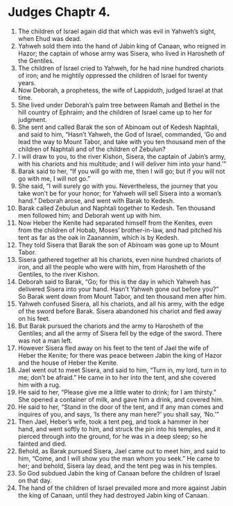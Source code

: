 ﻿
# Judges Chaptr 4.
1. The children of Israel again did that which was evil in Yahweh’s sight, when Ehud was dead. 
2. Yahweh sold them into the hand of Jabin king of Canaan, who reigned in Hazor; the captain of whose army was Sisera, who lived in Harosheth of the Gentiles. 
3. The children of Israel cried to Yahweh, for he had nine hundred chariots of iron; and he mightily oppressed the children of Israel for twenty years. 
4. Now Deborah, a prophetess, the wife of Lappidoth, judged Israel at that time. 
5. She lived under Deborah’s palm tree between Ramah and Bethel in the hill country of Ephraim; and the children of Israel came up to her for judgment. 
6. She sent and called Barak the son of Abinoam out of Kedesh Naphtali, and said to him, “Hasn’t Yahweh, the God of Israel, commanded, ‘Go and lead the way to Mount Tabor, and take with you ten thousand men of the children of Naphtali and of the children of Zebulun? 
7. I will draw to you, to the river Kishon, Sisera, the captain of Jabin’s army, with his chariots and his multitude; and I will deliver him into your hand.’” 
8. Barak said to her, “If you will go with me, then I will go; but if you will not go with me, I will not go.” 
9. She said, “I will surely go with you. Nevertheless, the journey that you take won’t be for your honor; for Yahweh will sell Sisera into a woman’s hand.” Deborah arose, and went with Barak to Kedesh. 
10. Barak called Zebulun and Naphtali together to Kedesh. Ten thousand men followed him; and Deborah went up with him. 
11. Now Heber the Kenite had separated himself from the Kenites, even from the children of Hobab, Moses’ brother-in-law, and had pitched his tent as far as the oak in Zaanannim, which is by Kedesh. 
12. They told Sisera that Barak the son of Abinoam was gone up to Mount Tabor. 
13. Sisera gathered together all his chariots, even nine hundred chariots of iron, and all the people who were with him, from Harosheth of the Gentiles, to the river Kishon. 
14. Deborah said to Barak, “Go; for this is the day in which Yahweh has delivered Sisera into your hand. Hasn’t Yahweh gone out before you?” So Barak went down from Mount Tabor, and ten thousand men after him. 
15. Yahweh confused Sisera, all his chariots, and all his army, with the edge of the sword before Barak. Sisera abandoned his chariot and fled away on his feet. 
16. But Barak pursued the chariots and the army to Harosheth of the Gentiles; and all the army of Sisera fell by the edge of the sword. There was not a man left. 
17. However Sisera fled away on his feet to the tent of Jael the wife of Heber the Kenite; for there was peace between Jabin the king of Hazor and the house of Heber the Kenite. 
18. Jael went out to meet Sisera, and said to him, “Turn in, my lord, turn in to me; don’t be afraid.” He came in to her into the tent, and she covered him with a rug. 
19. He said to her, “Please give me a little water to drink; for I am thirsty.” She opened a container of milk, and gave him a drink, and covered him. 
20. He said to her, “Stand in the door of the tent, and if any man comes and inquires of you, and says, ‘Is there any man here?’ you shall say, ‘No.’” 
21. Then Jael, Heber’s wife, took a tent peg, and took a hammer in her hand, and went softly to him, and struck the pin into his temples, and it pierced through into the ground, for he was in a deep sleep; so he fainted and died. 
22. Behold, as Barak pursued Sisera, Jael came out to meet him, and said to him, “Come, and I will show you the man whom you seek.” He came to her; and behold, Sisera lay dead, and the tent peg was in his temples. 
23. So God subdued Jabin the king of Canaan before the children of Israel on that day. 
24. The hand of the children of Israel prevailed more and more against Jabin the king of Canaan, until they had destroyed Jabin king of Canaan. 
